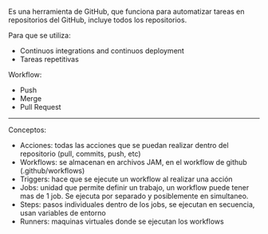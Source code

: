 Es una herramienta de GitHub, que funciona para automatizar tareas en repositorios del GitHub, incluye todos los repositorios.

Para que se utiliza:
- Continuos integrations and continuos deployment
- Tareas repetitivas

Workflow:
- Push
- Merge
- Pull Request

---
Conceptos:
- Acciones: todas las acciones que se puedan realizar dentro del repositorio (pull, commits, push, etc)
- Workflows: se almacenan en archivos JAM, en el workflow de github (.github/workflows)
- Triggers: hace que se ejecute un workflow al realizar una acción
- Jobs: unidad que permite definir un trabajo, un workflow puede tener mas de 1 job. Se ejecuta por separado y posiblemente en simultaneo.
- Steps: pasos individuales dentro de los jobs, se ejecutan en secuencia, usan variables de entorno
- Runners: maquinas virtuales donde se ejecutan los workflows



